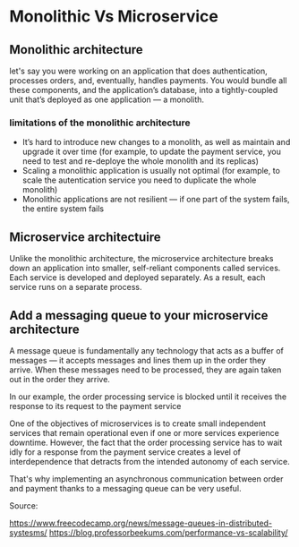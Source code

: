# Monolithic Vs Microservice
## Monolithic architecture

let's say you were working on an application that does authentication, processes orders, and, eventually, handles payments. You would bundle all these components, and the application’s database, into a tightly-coupled unit that’s deployed as one application — a monolith.

### limitations of the monolithic architecture

- It’s hard to introduce new changes to a monolith, as well as maintain and upgrade it over time (for example, to update the payment service, you need to test and re-deploye the whole monolith and its replicas)
- Scaling a monolithic application is usually not optimal (for example, to scale the autentication service you need to duplicate the whole monolith)
- Monolithic applications are not resilient — if one part of the system fails, the entire system fails

## Microservice architectuire

Unlike the monolithic architecture, the microservice architecture breaks down an application into smaller, self-reliant components called services.
Each service is developed and deployed separately. As a result, each service runs on a separate process.

## Add a messaging queue to your microservice architecture
A message queue is fundamentally any technology that acts as a buffer of messages — it accepts messages and lines them up in the order they arrive. When these messages need to be processed, they are again taken out in the order they arrive.

In our example, the order processing service is blocked until it receives the response to its request to the payment service

One of the objectives of microservices is to create small independent services that remain operational even if one or more services experience downtime.
However, the fact that the order processing service has to wait idly for a response from the payment service creates a level of interdependence that detracts from the intended autonomy of each service.

That's why implementing an asynchronous communication between order and payment thanks to a messaging queue can be very useful.

Source:

https://www.freecodecamp.org/news/message-queues-in-distributed-systesms/
https://blog.professorbeekums.com/performance-vs-scalability/
